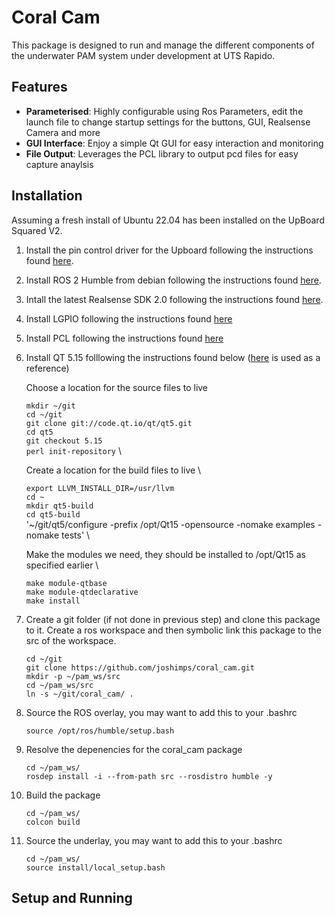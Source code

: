 # Coral Cam
This package is designed to run and manage the different components of the underwater PAM system under development at UTS Rapido. 

## Features

- **Parameterised**: Highly configurable using Ros Parameters, edit the launch file to change startup settings for the buttons, GUI, Realsense Camera and more
- **GUI Interface**: Enjoy a simple Qt GUI for easy interaction and monitoring
- **File Output**: Leverages the PCL library to output pcd files for easy capture anaylsis

## Installation
Assuming a fresh install of Ubuntu 22.04 has been installed on the UpBoard Squared V2.

1. Install the pin control driver for the Upboard following the instructions found [here](https://github.com/up-division/pinctrl-upboard).
   
2. Install ROS 2 Humble from debian following the instructions found [here](https://docs.ros.org/en/humble/Installation/Ubuntu-Install-Debians.html#id2).

3. Intall the latest Realsense SDK 2.0 following the instructions found [here](https://github.com/IntelRealSense/librealsense/blob/master/doc/distribution_linux.md).

4. Install LGPIO following the instructions found [here](https://abyz.me.uk/lg/download.html)
   
5. Install PCL following the instructions found [here](https://pointclouds.org/downloads/#linux)

6. Install QT 5.15 folllowing the instructions found below ([here](https://wiki.qt.io/Building_Qt_5_from_Git#Getting_the_source_code) is used as a reference)

   Choose a location for the source files to live

   `mkdir ~/git` \
   `cd ~/git` \
   `git clone git://code.qt.io/qt/qt5.git` \
   `cd qt5` \
   `git checkout 5.15` \
   `perl init-repository` \

   Create a location for the build files to live \
   
   `export LLVM_INSTALL_DIR=/usr/llvm` \
   `cd ~` \
   `mkdir qt5-build` \
   `cd qt5-build` \
   '~/git/qt5/configure -prefix /opt/Qt15 -opensource -nomake examples -nomake tests' \

   Make the modules we need, they should be installed to /opt/Qt15 as specified earlier \

   `make module-qtbase` \
   `make module-qtdeclarative` \
   `make install`
   
   
7. Create a git folder (if not done in previous step) and clone this package to it. Create a ros workspace and then symbolic link this package to the src of the workspace.

   `cd ~/git` \
   `git clone https://github.com/joshimps/coral_cam.git` \
   `mkdir -p ~/pam_ws/src` \
   `cd ~/pam_ws/src` \
   `ln -s ~/git/coral_cam/ .` 

8. Source the ROS overlay, you may want to add this to your .bashrc

    `source /opt/ros/humble/setup.bash` 
   
9. Resolve the depenencies for the coral_cam package

   `cd ~/pam_ws/` \
   `rosdep install -i --from-path src --rosdistro humble -y`

10. Build the package

    `cd ~/pam_ws/` \
    `colcon build`

11. Source the underlay, you may want to add this to your .bashrc

    `cd ~/pam_ws/` \
    `source install/local_setup.bash`
   
## Setup and Running


